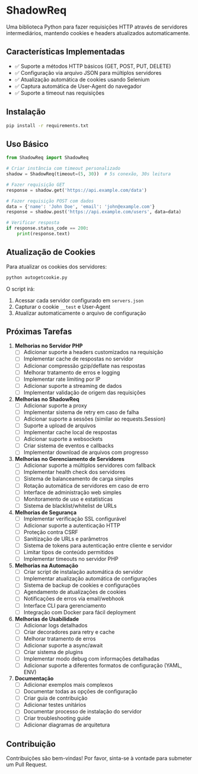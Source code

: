 # ShadowReq

Uma biblioteca Python para fazer requisições HTTP através de servidores intermediários, mantendo cookies e headers atualizados automaticamente.

## Características Implementadas

- ✅ Suporte a métodos HTTP básicos (GET, POST, PUT, DELETE)
- ✅ Configuração via arquivo JSON para múltiplos servidores
- ✅ Atualização automática de cookies usando Selenium
- ✅ Captura automática de User-Agent do navegador
- ✅ Suporte a timeout nas requisições

## Instalação

```bash
pip install -r requirements.txt
```

## Uso Básico

```python
from ShadowReq import ShadowReq

# Criar instância com timeout personalizado
shadow = ShadowReq(timeout=(5, 30))  # 5s conexão, 30s leitura

# Fazer requisição GET
response = shadow.get('https://api.example.com/data')

# Fazer requisição POST com dados
data = {'name': 'John Doe', 'email': 'john@example.com'}
response = shadow.post('https://api.example.com/users', data=data)

# Verificar resposta
if response.status_code == 200:
    print(response.text)
```

## Atualização de Cookies

Para atualizar os cookies dos servidores:

```python
python autogetcookie.py
```

O script irá:
1. Acessar cada servidor configurado em `servers.json`
2. Capturar o cookie `__test` e User-Agent
3. Atualizar automaticamente o arquivo de configuração

## Próximas Tarefas

1. **Melhorias no Servidor PHP**
   - [ ] Adicionar suporte a headers customizados na requisição
   - [ ] Implementar cache de respostas no servidor
   - [ ] Adicionar compressão gzip/deflate nas respostas
   - [ ] Melhorar tratamento de erros e logging
   - [ ] Implementar rate limiting por IP
   - [ ] Adicionar suporte a streaming de dados
   - [ ] Implementar validação de origem das requisições

2. **Melhorias no ShadowReq**
   - [ ] Adicionar suporte a proxy
   - [ ] Implementar sistema de retry em caso de falha
   - [ ] Adicionar suporte a sessões (similar ao requests.Session)
   - [ ] Suporte a upload de arquivos
   - [ ] Implementar cache local de respostas
   - [ ] Adicionar suporte a websockets
   - [ ] Criar sistema de eventos e callbacks
   - [ ] Implementar download de arquivos com progresso

3. **Melhorias no Gerenciamento de Servidores**
   - [ ] Adicionar suporte a múltiplos servidores com fallback
   - [ ] Implementar health check dos servidores
   - [ ] Sistema de balanceamento de carga simples
   - [ ] Rotação automática de servidores em caso de erro
   - [ ] Interface de administração web simples
   - [ ] Monitoramento de uso e estatísticas
   - [ ] Sistema de blacklist/whitelist de URLs

4. **Melhorias de Segurança**
   - [ ] Implementar verificação SSL configurável
   - [ ] Adicionar suporte a autenticação HTTP
   - [ ] Proteção contra CSRF
   - [ ] Sanitização de URLs e parâmetros
   - [ ] Sistema de tokens para autenticação entre cliente e servidor
   - [ ] Limitar tipos de conteúdo permitidos
   - [ ] Implementar timeouts no servidor PHP

5. **Melhorias na Automação**
   - [ ] Criar script de instalação automática do servidor
   - [ ] Implementar atualização automática de configurações
   - [ ] Sistema de backup de cookies e configurações
   - [ ] Agendamento de atualizações de cookies
   - [ ] Notificações de erros via email/webhook
   - [ ] Interface CLI para gerenciamento
   - [ ] Integração com Docker para fácil deployment

6. **Melhorias de Usabilidade**
   - [ ] Adicionar logs detalhados
   - [ ] Criar decoradores para retry e cache
   - [ ] Melhorar tratamento de erros
   - [ ] Adicionar suporte a async/await
   - [ ] Criar sistema de plugins
   - [ ] Implementar modo debug com informações detalhadas
   - [ ] Adicionar suporte a diferentes formatos de configuração (YAML, ENV)

7. **Documentação**
   - [ ] Adicionar exemplos mais complexos
   - [ ] Documentar todas as opções de configuração
   - [ ] Criar guia de contribuição
   - [ ] Adicionar testes unitários
   - [ ] Documentar processo de instalação do servidor
   - [ ] Criar troubleshooting guide
   - [ ] Adicionar diagramas de arquitetura

## Contribuição

Contribuições são bem-vindas! Por favor, sinta-se à vontade para submeter um Pull Request.
